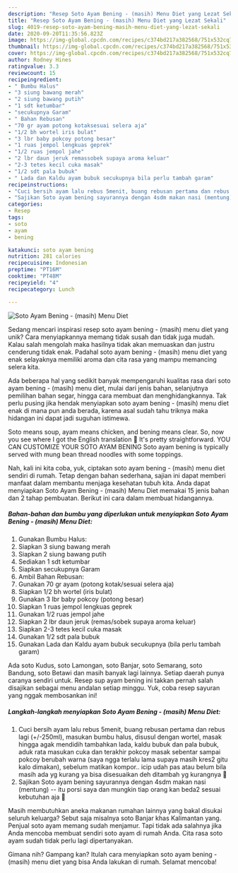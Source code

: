 ```yaml
---
description: "Resep Soto Ayam Bening - (masih) Menu Diet yang Lezat Sekali"
title: "Resep Soto Ayam Bening - (masih) Menu Diet yang Lezat Sekali"
slug: 4019-resep-soto-ayam-bening-masih-menu-diet-yang-lezat-sekali
date: 2020-09-20T11:35:56.823Z
image: https://img-global.cpcdn.com/recipes/c374bd217a382568/751x532cq70/soto-ayam-bening-masih-menu-diet-foto-resep-utama.jpg
thumbnail: https://img-global.cpcdn.com/recipes/c374bd217a382568/751x532cq70/soto-ayam-bening-masih-menu-diet-foto-resep-utama.jpg
cover: https://img-global.cpcdn.com/recipes/c374bd217a382568/751x532cq70/soto-ayam-bening-masih-menu-diet-foto-resep-utama.jpg
author: Rodney Hines
ratingvalue: 3.3
reviewcount: 15
recipeingredient:
- " Bumbu Halus"
- "3 siung bawang merah"
- "2 siung bawang putih"
- "1 sdt ketumbar"
- "secukupnya Garam"
- " Bahan Rebusan"
- "70 gr ayam potong kotaksesuai selera aja"
- "1/2 bh wortel iris bulat"
- "3 lbr baby pokcoy potong besar"
- "1 ruas jempol lengkuas geprek"
- "1/2 ruas jempol jahe"
- "2 lbr daun jeruk remassobek supaya aroma keluar"
- "2-3 tetes kecil cuka masak"
- "1/2 sdt pala bubuk"
- " Lada dan Kaldu ayam bubuk secukupnya bila perlu tambah garam"
recipeinstructions:
- "Cuci bersih ayam lalu rebus 5menit, buang rebusan pertama dan rebus lagi (+/-250ml), masukan bumbu halus, disusul dengan wortel, masak hingga agak mendidih tambahkan lada, kaldu bubuk dan pala bubuk, aduk rata masukan cuka dan terakhir pokcoy masak sebentar sampai pokcoy berubah warna (saya ngga terlalu lama supaya masih kres2 gitu kalo dimakan), sebelum matikan kompor.. icip udah pas atau belum bila masih ada yg kurang ya bisa disesuaikan deh ditambah yg kurangnya 🙂"
- "Sajikan Soto ayam bening sayurannya dengan 4sdm makan nasi (mentung) -- itu porsi saya dan mungkin tiap orang kan beda2 sesuai kebutuhan aja 🙂"
categories:
- Resep
tags:
- soto
- ayam
- bening

katakunci: soto ayam bening 
nutrition: 281 calories
recipecuisine: Indonesian
preptime: "PT16M"
cooktime: "PT48M"
recipeyield: "4"
recipecategory: Lunch

---
```



![Soto Ayam Bening - (masih) Menu Diet](https://img-global.cpcdn.com/recipes/c374bd217a382568/751x532cq70/soto-ayam-bening-masih-menu-diet-foto-resep-utama.jpg)

Sedang mencari inspirasi resep soto ayam bening - (masih) menu diet yang unik? Cara menyiapkannya memang tidak susah dan tidak juga mudah. Kalau salah mengolah maka hasilnya tidak akan memuaskan dan justru cenderung tidak enak. Padahal soto ayam bening - (masih) menu diet yang enak selayaknya memiliki aroma dan cita rasa yang mampu memancing selera kita.

Ada beberapa hal yang sedikit banyak mempengaruhi kualitas rasa dari soto ayam bening - (masih) menu diet, mulai dari jenis bahan, selanjutnya pemilihan bahan segar, hingga cara membuat dan menghidangkannya. Tak perlu pusing jika hendak menyiapkan soto ayam bening - (masih) menu diet enak di mana pun anda berada, karena asal sudah tahu triknya maka hidangan ini dapat jadi suguhan istimewa.

Soto means soup, ayam means chicken, and bening means clear. So, now you see where I got the English translation 🙂 It&#39;s pretty straightforward. YOU CAN CUSTOMIZE YOUR SOTO AYAM BENING Soto ayam bening is typically served with mung bean thread noodles with some toppings.


Nah, kali ini kita coba, yuk, ciptakan soto ayam bening - (masih) menu diet sendiri di rumah. Tetap dengan bahan sederhana, sajian ini dapat memberi manfaat dalam membantu menjaga kesehatan tubuh kita. Anda dapat menyiapkan Soto Ayam Bening - (masih) Menu Diet memakai 15 jenis bahan dan 2 tahap pembuatan. Berikut ini cara dalam membuat hidangannya.

<!--inarticleads1-->

##### Bahan-bahan dan bumbu yang diperlukan untuk menyiapkan Soto Ayam Bening - (masih) Menu Diet:

1. Gunakan  Bumbu Halus:
1. Siapkan 3 siung bawang merah
1. Siapkan 2 siung bawang putih
1. Sediakan 1 sdt ketumbar
1. Siapkan secukupnya Garam
1. Ambil  Bahan Rebusan:
1. Gunakan 70 gr ayam (potong kotak/sesuai selera aja)
1. Siapkan 1/2 bh wortel (iris bulat)
1. Gunakan 3 lbr baby pokcoy (potong besar)
1. Siapkan 1 ruas jempol lengkuas geprek
1. Gunakan 1/2 ruas jempol jahe
1. Siapkan 2 lbr daun jeruk (remas/sobek supaya aroma keluar)
1. Siapkan 2-3 tetes kecil cuka masak
1. Gunakan 1/2 sdt pala bubuk
1. Gunakan  Lada dan Kaldu ayam bubuk secukupnya (bila perlu tambah garam)


Ada soto Kudus, soto Lamongan, soto Banjar, soto Semarang, soto Bandung, soto Betawi dan masih banyak lagi lainnya. Setiap daerah punya caranya sendiri untuk. Resep sup ayam bening ini takkan pernah salah disajikan sebagai menu andalan setiap minggu. Yuk, coba resep sayuran yang nggak membosankan ini! 

<!--inarticleads2-->

##### Langkah-langkah menyiapkan Soto Ayam Bening - (masih) Menu Diet:

1. Cuci bersih ayam lalu rebus 5menit, buang rebusan pertama dan rebus lagi (+/-250ml), masukan bumbu halus, disusul dengan wortel, masak hingga agak mendidih tambahkan lada, kaldu bubuk dan pala bubuk, aduk rata masukan cuka dan terakhir pokcoy masak sebentar sampai pokcoy berubah warna (saya ngga terlalu lama supaya masih kres2 gitu kalo dimakan), sebelum matikan kompor.. icip udah pas atau belum bila masih ada yg kurang ya bisa disesuaikan deh ditambah yg kurangnya 🙂
1. Sajikan Soto ayam bening sayurannya dengan 4sdm makan nasi (mentung) -- itu porsi saya dan mungkin tiap orang kan beda2 sesuai kebutuhan aja 🙂


Masih membutuhkan aneka makanan rumahan lainnya yang bakal disukai seluruh keluarga? Sebut saja misalnya soto Banjar khas Kalimantan yang. Penjual soto ayam memang sudah menjamur. Tapi tidak ada salahnya jika Anda mencoba membuat sendiri soto ayam di rumah Anda. Cita rasa soto ayam sudah tidak perlu lagi dipertanyakan. 

Gimana nih? Gampang kan? Itulah cara menyiapkan soto ayam bening - (masih) menu diet yang bisa Anda lakukan di rumah. Selamat mencoba!
